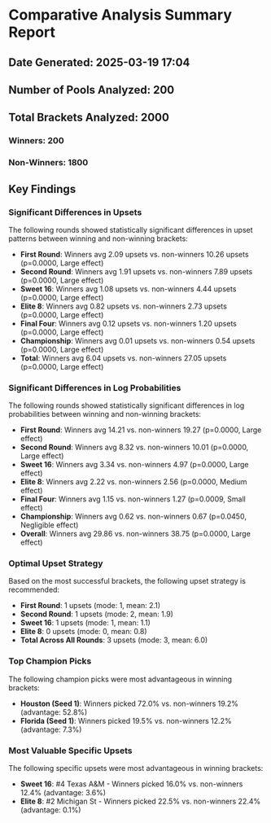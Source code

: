 # Comparative Analysis Summary Report
## Date Generated: 2025-03-19 17:04
## Number of Pools Analyzed: 200
## Total Brackets Analyzed: 2000
### Winners: 200
### Non-Winners: 1800

## Key Findings

### Significant Differences in Upsets
The following rounds showed statistically significant differences in upset patterns between winning and non-winning brackets:
- **First Round**: Winners avg 2.09 upsets vs. non-winners 10.26 upsets (p=0.0000, Large effect)
- **Second Round**: Winners avg 1.91 upsets vs. non-winners 7.89 upsets (p=0.0000, Large effect)
- **Sweet 16**: Winners avg 1.08 upsets vs. non-winners 4.44 upsets (p=0.0000, Large effect)
- **Elite 8**: Winners avg 0.82 upsets vs. non-winners 2.73 upsets (p=0.0000, Large effect)
- **Final Four**: Winners avg 0.12 upsets vs. non-winners 1.20 upsets (p=0.0000, Large effect)
- **Championship**: Winners avg 0.01 upsets vs. non-winners 0.54 upsets (p=0.0000, Large effect)
- **Total**: Winners avg 6.04 upsets vs. non-winners 27.05 upsets (p=0.0000, Large effect)

### Significant Differences in Log Probabilities
The following rounds showed statistically significant differences in log probabilities between winning and non-winning brackets:
- **First Round**: Winners avg 14.21 vs. non-winners 19.27 (p=0.0000, Large effect)
- **Second Round**: Winners avg 8.32 vs. non-winners 10.01 (p=0.0000, Large effect)
- **Sweet 16**: Winners avg 3.34 vs. non-winners 4.97 (p=0.0000, Large effect)
- **Elite 8**: Winners avg 2.22 vs. non-winners 2.56 (p=0.0000, Medium effect)
- **Final Four**: Winners avg 1.15 vs. non-winners 1.27 (p=0.0009, Small effect)
- **Championship**: Winners avg 0.62 vs. non-winners 0.67 (p=0.0450, Negligible effect)
- **Overall**: Winners avg 29.86 vs. non-winners 38.75 (p=0.0000, Large effect)

### Optimal Upset Strategy
Based on the most successful brackets, the following upset strategy is recommended:
- **First Round**: 1 upsets (mode: 1, mean: 2.1)
- **Second Round**: 1 upsets (mode: 2, mean: 1.9)
- **Sweet 16**: 1 upsets (mode: 1, mean: 1.1)
- **Elite 8**: 0 upsets (mode: 0, mean: 0.8)
- **Total Across All Rounds**: 3 upsets (mode: 3, mean: 6.0)

### Top Champion Picks
The following champion picks were most advantageous in winning brackets:
- **Houston (Seed 1)**: Winners picked 72.0% vs. non-winners 19.2% (advantage: 52.8%)
- **Florida (Seed 1)**: Winners picked 19.5% vs. non-winners 12.2% (advantage: 7.3%)

### Most Valuable Specific Upsets
The following specific upsets were most advantageous in winning brackets:
- **Sweet 16**: #4 Texas A&M - Winners picked 16.0% vs. non-winners 12.4% (advantage: 3.6%)
- **Elite 8**: #2 Michigan St - Winners picked 22.5% vs. non-winners 22.4% (advantage: 0.1%)